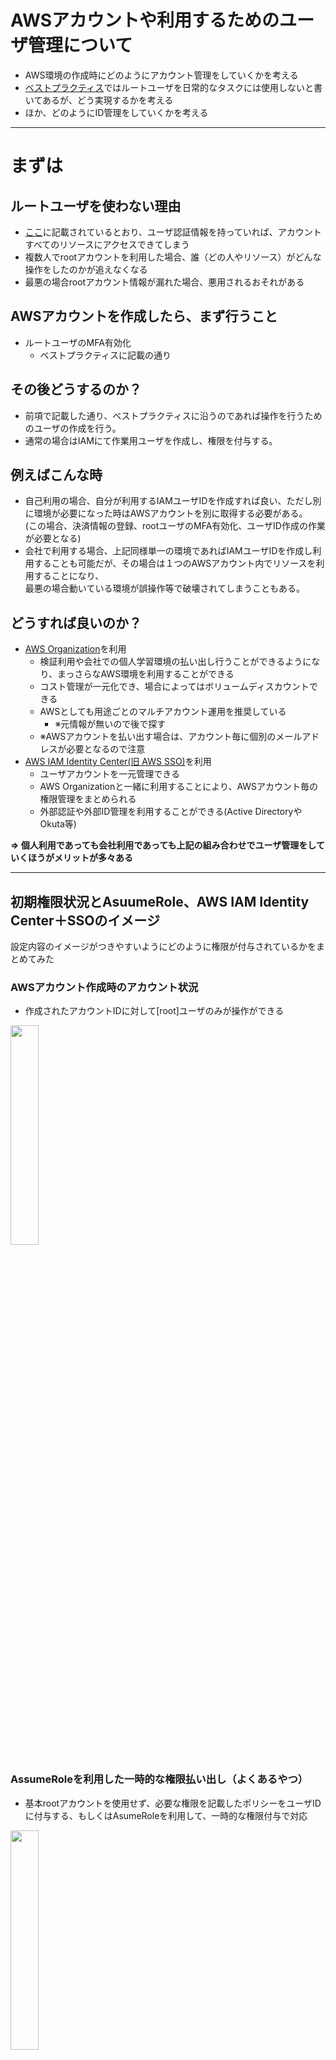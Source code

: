 # AWSアカウントや利用するためのユーザ管理について
- AWS環境の作成時にどのようにアカウント管理をしていくかを考える
- [ベストプラクティス](https://docs.aws.amazon.com/ja_jp/IAM/latest/UserGuide/best-practices.html)ではルートユーザを日常的なタスクには使用しないと書いてあるが、どう実現するかを考える
- ほか、どのようにID管理をしていくかを考える

---
# まずは
## ルートユーザを使わない理由
- [ここ](https://docs.aws.amazon.com/ja_jp/accounts/latest/reference/root-user.html)に記載されているとおり、ユーザ認証情報を持っていれば、アカウントすべてのリソースにアクセスできてしまう
- 複数人でrootアカウントを利用した場合、誰（どの人やリソース）がどんな操作をしたのかが追えなくなる
- 最悪の場合rootアカウント情報が漏れた場合、悪用されるおそれがある

## AWSアカウントを作成したら、まず行うこと
- ルートユーザのMFA有効化
   - ベストプラクティスに記載の通り

## その後どうするのか？
- 前項で記載した通り、ベストプラクティスに沿うのであれば操作を行うためのユーザの作成を行う。
- 通常の場合はIAMにて作業用ユーザを作成し、権限を付与する。

## 例えばこんな時
- 自己利用の場合、自分が利用するIAMユーザIDを作成すれば良い、ただし別に環境が必要になった時はAWSアカウントを別に取得する必要がある。   
  (この場合、決済情報の登録、rootユーザのMFA有効化、ユーザID作成の作業が必要となる)
- 会社で利用する場合、上記同様単一の環境であればIAMユーザIDを作成し利用することも可能だが、その場合は１つのAWSアカウント内でリソースを利用することになり、   
  最悪の場合動いている環境が誤操作等で破壊されてしまうこともある。

## どうすれば良いのか？
- [AWS Organization](https://docs.aws.amazon.com/ja_jp/organizations/latest/userguide/orgs_introduction.html)を利用
   - 検証利用や会社での個人学習環境の払い出し行うことができるようになり、まっさらなAWS環境を利用することができる
   - コスト管理が一元化でき、場合によってはボリュームディスカウントできる
   - AWSとしても用途ごとのマルチアカウント運用を推奨している
     - ※元情報が無いので後で探す
   - ※AWSアカウントを払い出す場合は、アカウント毎に個別のメールアドレスが必要となるので注意 
- [AWS IAM Identity Center(旧 AWS SSO)](https://docs.aws.amazon.com/ja_jp/singlesignon/latest/userguide/what-is.html)を利用
   - ユーザアカウントを一元管理できる
   - AWS Organizationと一緒に利用することにより、AWSアカウント毎の権限管理をまとめられる
   - 外部認証や外部ID管理を利用することができる(Active DirectoryやOkuta等)

**=> 個人利用であっても会社利用であっても上記の組み合わせでユーザ管理をしていくほうがメリットが多々ある**

---
## 初期権限状況とAsuumeRole、AWS IAM Identity Center＋SSOのイメージ
設定内容のイメージがつきやすいようにどのように権限が付与されているかをまとめてみた

### AWSアカウント作成時のアカウント状況
- 作成されたアカウントIDに対して[root]ユーザのみが操作ができる

<img src="https://user-images.githubusercontent.com/125415634/224245848-b9a60c9c-728d-4ce9-ae72-63396b92270a.png" width="30%">

### AssumeRoleを利用した一時的な権限払い出し（よくあるやつ）
- 基本rootアカウントを使用せず、必要な権限を記載したポリシーをユーザIDに付与する、もしくはAsumeRoleを利用して、一時的な権限付与で対応

<img src="https://user-images.githubusercontent.com/125415634/224864218-e3266069-3313-47d1-ab8d-84059ec4f23f.png" width="30%">

### AWS Organizations + AWS IAM Identity Center (個人開発や自社開発で利用する場合)
- AWS Organizationsを利用することが前提だが、IAM Identity Centerを利用すことにより各AWSアカウントのIAMでユーザやロール管理することなく、IAM ICで管理できるようになる
- また検証や、環境を分けるためのAWSアカウント払い出し時に決済情報不要でAWSアカウントの払い出しができるようになる

<img src="https://user-images.githubusercontent.com/125415634/224866316-89267522-9d65-4552-9b7a-89bd3ef2f288.png" width="40%">

---
# AWS OrganizationsとAWS IAM Identity Centerを使ってみよう！
## AWS Organizationsのセットアップ
- 特に難しい設定ではないので[公式ドキュメントを参照](https://docs.aws.amazon.com/ja_jp/organizations/latest/userguide/orgs_manage_org_create.html)
- よく発生する作業ではないのでマネジメントコンソールで作業したほうが良さそう

## AWS IAM Identity Centerのセットアップ
### 有効化
- 特に難しい設定ではないので[公式ドキュメントを参照](https://docs.aws.amazon.com/ja_jp/singlesignon/latest/userguide/get-started-enable-identity-center.html)
- 予めOrganizationsをセットアップしておく
- 作業アカウントのリージョンが”東京”になっていることを確認する
- 有効化すると設定されるまで多少時間がかかる
### 許可セットとアカウント（必要であればグループ）の作成
- AWSアカウントに権限付与するために、許可セット(権限)とユーザ(もしくはグループ)の設定がひつようになるため作成する
- 許可セットの作成 ([参考](https://docs.aws.amazon.com/ja_jp/singlesignon/latest/userguide/get-started-create-an-administrative-permission-set.html))
   - ”AdministratorAccess”をまずは作成、必要に応じて適切な権限の許可セットを作成する
- グループの作成
   - 許可セットとグループ及びユーザがセットとなるので必要に応じてグループを作成する
- ユーザーの作成
   - まずは管理者ユーザを作成する
   - ユーザ名は変更できないため、社用で使う場合はわかりやすい名前にしておく
   - 個人検証等の場合は、IDはユーザ名に紐づいているため、メールアドレスは個人の場合アカウント作成したときのメールアドレスでも問題ない
### AWSアカウントにユーザまたはグループを割り当てる
- この作業を行うことでAWSアカウントと作成した許可セット、ユーザが紐づけされる
- 手順は[このページ](https://docs.aws.amazon.com/ja_jp/singlesignon/latest/userguide/get-started-assign-account-access-admin-user.html)を参照


---
# 参考リンク
- IAMでのセキュリティのベストプラクティス
  - https://docs.aws.amazon.com/ja_jp/IAM/latest/UserGuide/best-practices.html#enable-mfa-for-privileged-users
- AWS アカウント管理
  - https://docs.aws.amazon.com/ja_jp/accounts/latest/reference/accounts-welcome.html
- AWS Identity and Access Management
  - https://docs.aws.amazon.com/ja_jp/IAM/latest/UserGuide/introduction.html
- 一時クレデンシャルを利用する
  - https://tech.nri-net.com/entry/sts-temp-credential
- AWS Organizations & IAM Identity Center利用をオススメしてみる(AWS Organizations活用のリアル補足)
  - https://product.st.inc/entry/2022/12/23/102300
